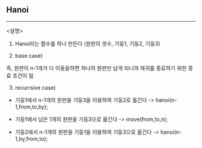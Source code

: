 ## Hanoi
---

<설명>

1. Hanoi라는 함수를 하나 만든다 (원판의 갯수, 기둥1, 기둥2, 기둥3)


2. base case)

  즉, 원판이 n-1개가 다 이동을하면 하나의 원판만 남게 되니까 재귀를 종료하기 위한 종료 조건이 됨


3. recurrsive case)

 - 기둥1에서 n-1개의 원판을 기둥3을 이용하여 기둥2로 옮긴다 -> hanoi(n-1,from,to,by);

 - 기둥1에서 남은 1개의 원판을 기둥3으로 옮긴다 -> move(from,to,n);

 - 기둥2에서 n-1개의 원판을 기둥1을 이용하여 기둥3으로 옮긴다 -> hanoi(n-1,by,from,to);
